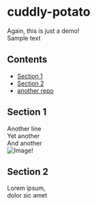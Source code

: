 # cuddly-potato
Again, this is just a demo!<br>
Sample text
## Contents
* [Section 1](#section-1)
* [Section 2](#section-2)
* [another repo](https://hipsum.co/)
## Section 1
Another line  
Yet another  
And another  
![Image!](https://www.abouther.com/sites/default/files/2021/08/17/bespoke_artisanal_candles_2.jpg)
## Section 2
Lorem ipsum,  
dolor sic amet
